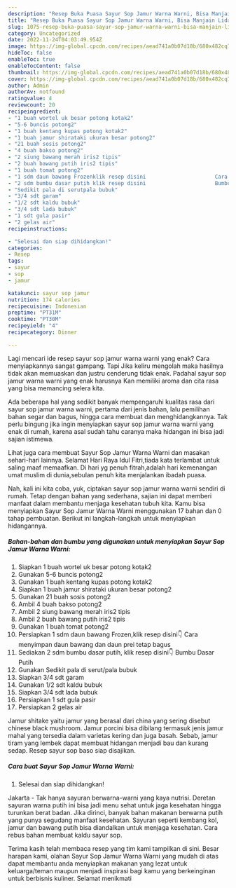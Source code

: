 ```yaml
---
description: "Resep Buka Puasa Sayur Sop Jamur Warna Warni, Bisa Manjain Lidah"
title: "Resep Buka Puasa Sayur Sop Jamur Warna Warni, Bisa Manjain Lidah"
slug: 1075-resep-buka-puasa-sayur-sop-jamur-warna-warni-bisa-manjain-lidah
category: Uncategorized
date: 2022-11-24T04:03:49.954Z
image: https://img-global.cpcdn.com/recipes/aead741a0b07d18b/680x482cq70/sayur-sop-jamur-warna-warni-foto-resep-utama.jpg
hideToc: false
enableToc: true
enableTocContent: false
thumbnail: https://img-global.cpcdn.com/recipes/aead741a0b07d18b/680x482cq70/sayur-sop-jamur-warna-warni-foto-resep-utama.jpg
cover: https://img-global.cpcdn.com/recipes/aead741a0b07d18b/680x482cq70/sayur-sop-jamur-warna-warni-foto-resep-utama.jpg
author: Admin
authorAv: notfound
ratingvalue: 4
reviewcount: 20
recipeingredient:
- "1 buah wortel uk besar potong kotak2"
- "5-6 buncis potong2"
- "1 buah kentang kupas potong kotak2"
- "1 buah jamur shirataki ukuran besar potong2"
- "21 buah sosis potong2"
- "4 buah bakso potong2"
- "2 siung bawang merah iris2 tipis"
- "2 buah bawang putih iris2 tipis"
- "1 buah tomat potong2"
- "1 sdm daun bawang Frozenklik resep disini                      Cara menyimpan daun bawang dan daun prei tetap bagus"
- "2 sdm bumbu dasar putih klik resep disini                      Bumbu Dasar Putih"
- "Sedikit pala di serutpala bubuk"
- "3/4 sdt garam"
- "1/2 sdt kaldu bubuk"
- "3/4 sdt lada bubuk"
- "1 sdt gula pasir"
- "2 gelas air"
recipeinstructions:

- "Selesai dan siap dihidangkan!"
categories:
- Resep
tags:
- sayur
- sop
- jamur

katakunci: sayur sop jamur 
nutrition: 174 calories
recipecuisine: Indonesian
preptime: "PT31M"
cooktime: "PT30M"
recipeyield: "4"
recipecategory: Dinner

---
```



Lagi mencari ide resep sayur sop jamur warna warni yang enak? Cara menyiapkannya sangat gampang. Tapi Jika keliru mengolah maka hasilnya tidak akan memuaskan dan justru cenderung tidak enak. Padahal sayur sop jamur warna warni yang enak harusnya Kan memiliki aroma dan cita rasa yang bisa memancing selera kita.


Ada beberapa hal yang sedikit banyak mempengaruhi kualitas rasa dari sayur sop jamur warna warni, pertama dari jenis bahan, lalu pemilihan bahan segar dan bagus, hingga cara membuat dan menghidangkannya. Tak perlu bingung jika ingin menyiapkan sayur sop jamur warna warni yang enak di rumah, karena asal sudah tahu caranya maka hidangan ini bisa jadi sajian istimewa.

Lihat juga cara membuat Sayur Sop Jamur Warna Warni dan masakan sehari-hari lainnya. Selamat Hari Raya Idul Fitri,tiada kata terlambat untuk saling maaf memaafkan. Di hari yg penuh fitrah,adalah hari kemenangan umat muslim di dunia,sebulan penuh kita menjalankan ibadah puasa.


Nah, kali ini kita coba, yuk, ciptakan sayur sop jamur warna warni sendiri di rumah. Tetap dengan bahan yang sederhana, sajian ini dapat memberi manfaat dalam membantu menjaga kesehatan tubuh kita. Kamu bisa menyiapkan Sayur Sop Jamur Warna Warni menggunakan 17 bahan dan 0 tahap pembuatan. Berikut ini langkah-langkah untuk menyiapkan hidangannya.

<!--inarticleads1-->

##### Bahan-bahan dan bumbu yang digunakan untuk menyiapkan Sayur Sop Jamur Warna Warni:

1. Siapkan 1 buah wortel uk besar potong kotak2
1. Gunakan 5-6 buncis potong2
1. Gunakan 1 buah kentang kupas potong kotak2
1. Siapkan 1 buah jamur shirataki ukuran besar potong2
1. Gunakan 21 buah sosis potong2
1. Ambil 4 buah bakso potong2
1. Ambil 2 siung bawang merah iris2 tipis
1. Ambil 2 buah bawang putih iris2 tipis
1. Gunakan 1 buah tomat potong2
1. Persiapkan 1 sdm daun bawang Frozen,klik resep disini👇                      Cara menyimpan daun bawang dan daun prei tetap bagus
1. Sediakan 2 sdm bumbu dasar putih, klik resep disini👇                      Bumbu Dasar Putih
1. Gunakan Sedikit pala di serut/pala bubuk
1. Siapkan 3/4 sdt garam
1. Gunakan 1/2 sdt kaldu bubuk
1. Siapkan 3/4 sdt lada bubuk
1. Persiapkan 1 sdt gula pasir
1. Persiapkan 2 gelas air


Jamur shitake yaitu jamur yang berasal dari china yang sering disebut chinese black mushroom. Jamur porcini bisa dibilang termasuk jenis jamur mahal yang tersedia dalam varietas kering dan juga basah. Sebab, jamur tiram yang lembek dapat membuat hidangan menjadi bau dan kurang sedap. Resep sayur sop baso siap disajikan. 

<!--inarticleads2-->

##### Cara buat Sayur Sop Jamur Warna Warni:


1. Selesai dan siap dihidangkan!

Jakarta - Tak hanya sayuran berwarna-warni yang kaya nutrisi. Deretan sayuran warna putih ini bisa jadi menu sehat untuk jaga kesehatan hingga turunkan berat badan. Jika dirinci, banyak bahan makanan berwarna putih yang punya segudang manfaat kesehatan. Sayuran seperti kembang kol, jamur dan bawang putih bisa diandalkan untuk menjaga kesehatan. Cara rebus bahan membuat kaldu sayur sop. 

Terima kasih telah membaca resep yang tim kami tampilkan di sini. Besar harapan kami, olahan Sayur Sop Jamur Warna Warni yang mudah di atas dapat membantu anda menyiapkan makanan yang lezat untuk keluarga/teman maupun menjadi inspirasi bagi kamu yang berkeinginan untuk berbisnis kuliner. Selamat menikmati
